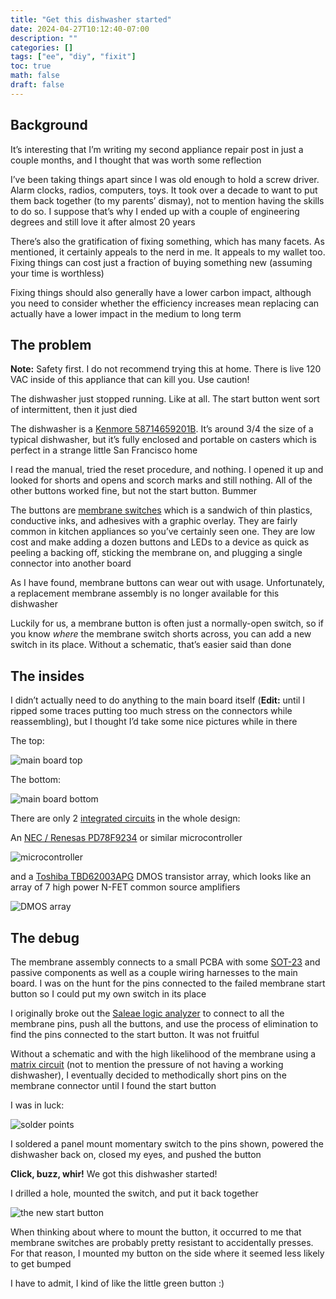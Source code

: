 ```yaml
--- 
title: "Get this dishwasher started"
date: 2024-04-27T10:12:40-07:00
description: ""
categories: []
tags: ["ee", "diy", "fixit"]
toc: true
math: false
draft: false
---
```


## Background

It’s interesting that I’m writing my second appliance repair post in just a couple months, and I thought that was worth some reflection

I’ve been taking things apart since I was old enough to hold a screw driver. Alarm clocks, radios, computers, toys. It took over a decade to want to put them back together (to my parents’ dismay), not to mention having the skills to do so. I suppose that’s why I ended up with a couple of engineering degrees and still love it after almost 20 years

There’s also the gratification of fixing something, which has many facets. As mentioned, it certainly appeals to the nerd in me. It appeals to my wallet too. Fixing things can cost just a fraction of buying something new (assuming your time is worthless)

Fixing things should also generally have a lower carbon impact, although you need to consider whether the efficiency increases mean replacing can actually have a lower impact in the medium to long term

## The problem

**Note:** Safety first. I do not recommend trying this at home. There is live 120 VAC inside of this appliance that can kill you. Use caution! 

The dishwasher just stopped running. Like at all. The start button went sort of intermittent, then it just died

The dishwasher is a [Kenmore 58714659201B](https://www.appliancepartspros.com/parts-for-kenmore-58714659201b.html). It’s around 3/4 the size of a typical dishwasher, but it’s fully enclosed and portable on casters which is perfect in a strange little San Francisco home

I read the manual, tried the reset procedure, and nothing. I opened it up and looked for shorts and opens and scorch marks and still nothing. All of the other buttons worked fine, but not the start button. Bummer

The buttons are [membrane switches](https://en.wikipedia.org/wiki/Membrane_switch) which is a sandwich of thin plastics, conductive inks, and adhesives with a graphic overlay. They are fairly common in kitchen appliances so you’ve certainly seen one. They are low cost and make adding a dozen buttons and LEDs to a device as quick as peeling a backing off, sticking the membrane on, and plugging a single connector into another board

As I have found, membrane buttons can wear out with usage. Unfortunately, a replacement membrane assembly is no longer available for this dishwasher

Luckily for us, a membrane button is often just a normally-open switch, so if you know *where* the membrane switch shorts across, you can add a new switch in its place. Without a schematic, that’s easier said than done


## The insides

I didn’t actually need to do anything to the main board itself (**Edit:** until I ripped some traces putting too much stress on the connectors while reassembling), but I thought I’d take some nice pictures while in there

The top:

![main board top](main_board_top.jpg)

The bottom:

![main board bottom](main_board_bottom.jpg)

There are only 2 [integrated circuits](https://en.wikipedia.org/wiki/Integrated_circuit) in the whole design:

An [NEC / Renesas PD78F9234](https://rocelec.widen.net/view/pdf/zp0meveg5f/RNCCS06728-1.pdf) or similar microcontroller

![microcontroller](F9234.jpg)

and a [Toshiba TBD62003APG](https://toshiba.semicon-storage.com/info/TBD62003AFG_datasheet_en_20150724.pdf) DMOS transistor array, which looks like an array of 7 high power N-FET common source amplifiers 

![DMOS array](TBD62003APG.jpg)

## The debug

The membrane assembly connects to a small PCBA with some [SOT-23](https://en.wikipedia.org/wiki/Small-outline_transistor) and passive components as well as a couple wiring harnesses to the main board. I was on the hunt for the pins connected to the failed membrane start button so I could put my own switch in its place

I originally broke out the [Saleae logic analyzer](https://www.saleae.com) to connect to all the membrane pins, push all the buttons, and use the process of elimination to find the pins connected to the start button. It was not fruitful

Without a schematic and with the high likelihood of the membrane using a [matrix circuit](https://en.wikipedia.org/wiki/Keyboard_matrix_circuit) (not to mention the pressure of not having a working dishwasher), I eventually decided to methodically short pins on the membrane connector until I found the start button

I was in luck:

![solder points](solder_points.jpg)

I soldered a panel mount momentary switch to the pins shown, powered the dishwasher back on, closed my eyes, and pushed the button

**Click, buzz, whir!** We got this dishwasher started!

I drilled a hole, mounted the switch, and put it back together

![the new start button](green_button.jpg)

When thinking about where to mount the button, it occurred to me that membrane switches are probably pretty resistant to accidentally presses. For that reason, I mounted my button on the side where it seemed less likely to get bumped

I have to admit, I kind of like the little green button :)
